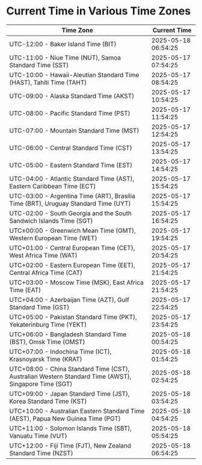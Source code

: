 # Current Time in Various Time Zones

| Time Zone | Current Time |
|-----------|--------------|
| UTC-12:00 - Baker Island Time (BIT) | 2025-05-18 06:54:25 |
| UTC-11:00 - Niue Time (NUT), Samoa Standard Time (SST) | 2025-05-17 07:54:25 |
| UTC-10:00 - Hawaii-Aleutian Standard Time (HAST), Tahiti Time (TAHT) | 2025-05-17 08:54:25 |
| UTC-09:00 - Alaska Standard Time (AKST) | 2025-05-17 10:54:25 |
| UTC-08:00 - Pacific Standard Time (PST) | 2025-05-17 11:54:25 |
| UTC-07:00 - Mountain Standard Time (MST) | 2025-05-17 12:54:25 |
| UTC-06:00 - Central Standard Time (CST) | 2025-05-17 13:54:25 |
| UTC-05:00 - Eastern Standard Time (EST) | 2025-05-17 14:54:25 |
| UTC-04:00 - Atlantic Standard Time (AST), Eastern Caribbean Time (ECT) | 2025-05-17 15:54:25 |
| UTC-03:00 - Argentina Time (ART), Brasília Time (BRT), Uruguay Standard Time (UYT) | 2025-05-17 15:54:25 |
| UTC-02:00 - South Georgia and the South Sandwich Islands Time (SGT) | 2025-05-17 16:54:25 |
| UTC±00:00 - Greenwich Mean Time (GMT), Western European Time (WET) | 2025-05-17 19:54:25 |
| UTC+01:00 - Central European Time (CET), West Africa Time (WAT) | 2025-05-17 20:54:25 |
| UTC+02:00 - Eastern European Time (EET), Central Africa Time (CAT) | 2025-05-17 21:54:25 |
| UTC+03:00 - Moscow Time (MSK), East Africa Time (EAT) | 2025-05-17 21:54:25 |
| UTC+04:00 - Azerbaijan Time (AZT), Gulf Standard Time (GST) | 2025-05-17 22:54:25 |
| UTC+05:00 - Pakistan Standard Time (PKT), Yekaterinburg Time (YEKT) | 2025-05-17 23:54:25 |
| UTC+06:00 - Bangladesh Standard Time (BST), Omsk Time (OMST) | 2025-05-18 00:54:25 |
| UTC+07:00 - Indochina Time (ICT), Krasnoyarsk Time (KRAT) | 2025-05-18 01:54:25 |
| UTC+08:00 - China Standard Time (CST), Australian Western Standard Time (AWST), Singapore Time (SGT) | 2025-05-18 02:54:25 |
| UTC+09:00 - Japan Standard Time (JST), Korea Standard Time (KST) | 2025-05-18 03:54:25 |
| UTC+10:00 - Australian Eastern Standard Time (AEST), Papua New Guinea Time (PGT) | 2025-05-18 04:54:25 |
| UTC+11:00 - Solomon Islands Time (SBT), Vanuatu Time (VUT) | 2025-05-18 05:54:25 |
| UTC+12:00 - Fiji Time (FJT), New Zealand Standard Time (NZST) | 2025-05-18 06:54:25 |

